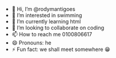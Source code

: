 - 👋 Hi, I’m @rodymantigoes
- 👀 I’m interested in swimming
- 🌱 I’m currently learning html
- 💞️ I’m looking to collaborate on coding
- 📫 How to reach me 0100806617
- 😄 Pronouns: he
- ⚡ Fun fact: we shall meet somewhere 😁

<!---
rodymantigoes/rodymantigoes is a ✨ special ✨ repository because its `README.md` (this file) appears on your GitHub profile.
You can click the Preview link to take a look at your changes.
--->
